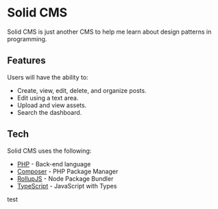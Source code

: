 # Solid CMS

Solid CMS is just another CMS to help me learn about design patterns in programming.

## Features
  Users will have the ability to:
  - Create, view, edit, delete, and organize posts.
  - Edit using a text area.
  - Upload and view assets.
  - Search the dashboard.

## Tech

Solid CMS uses the following:

* [PHP](https://php.net/) - Back-end language
* [Composer](https://getcomposer.org/) - PHP Package Manager
* [RollupJS](https://rollupjs.org/guide/en) - Node Package Bundler
* [TypeScript](https://www.typescriptlang.org/) - JavaScript with Types

test